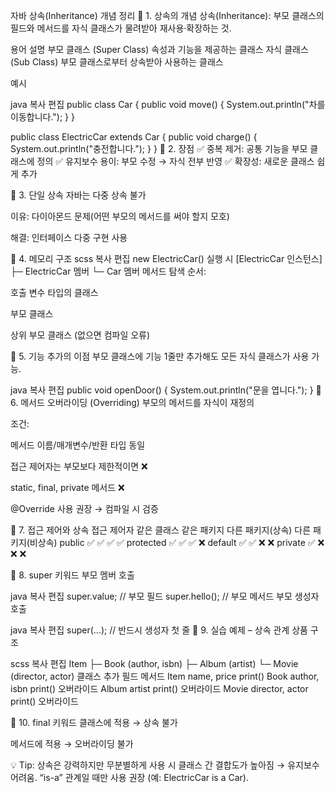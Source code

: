 자바 상속(Inheritance) 개념 정리
📌 1. 상속의 개념
상속(Inheritance): 부모 클래스의 필드와 메서드를 자식 클래스가 물려받아 재사용·확장하는 것.

용어	설명
부모 클래스 (Super Class)	속성과 기능을 제공하는 클래스
자식 클래스 (Sub Class)	부모 클래스로부터 상속받아 사용하는 클래스

예시

java
복사
편집
public class Car {
    public void move() { System.out.println("차를 이동합니다."); }
}

public class ElectricCar extends Car {
    public void charge() { System.out.println("충전합니다."); }
}
📌 2. 장점
✅ 중복 제거: 공통 기능을 부모 클래스에 정의
✅ 유지보수 용이: 부모 수정 → 자식 전부 반영
✅ 확장성: 새로운 클래스 쉽게 추가

📌 3. 단일 상속
자바는 다중 상속 불가

이유: 다이아몬드 문제(어떤 부모의 메서드를 써야 할지 모호)

해결: 인터페이스 다중 구현 사용

📌 4. 메모리 구조
scss
복사
편집
new ElectricCar() 실행 시
[ElectricCar 인스턴스]
 ├─ ElectricCar 멤버
 └─ Car 멤버
메서드 탐색 순서:

호출 변수 타입의 클래스

부모 클래스

상위 부모 클래스 (없으면 컴파일 오류)

📌 5. 기능 추가의 이점
부모 클래스에 기능 1줄만 추가해도 모든 자식 클래스가 사용 가능.

java
복사
편집
public void openDoor() {
    System.out.println("문을 엽니다.");
}
📌 6. 메서드 오버라이딩 (Overriding)
부모의 메서드를 자식이 재정의

조건:

메서드 이름/매개변수/반환 타입 동일

접근 제어자는 부모보다 제한적이면 ❌

static, final, private 메서드 ❌

@Override 사용 권장 → 컴파일 시 검증

📌 7. 접근 제어와 상속
접근 제어자	같은 클래스	같은 패키지	다른 패키지(상속)	다른 패키지(비상속)
public	✅	✅	✅	✅
protected	✅	✅	✅	❌
default	✅	✅	❌	❌
private	✅	❌	❌	❌

📌 8. super 키워드
부모 멤버 호출

java
복사
편집
super.value; // 부모 필드
super.hello(); // 부모 메서드
부모 생성자 호출

java
복사
편집
super(...); // 반드시 생성자 첫 줄
📌 9. 실습 예제 – 상속 관계 상품
구조

scss
복사
편집
Item
 ├─ Book (author, isbn)
 ├─ Album (artist)
 └─ Movie (director, actor)
클래스	추가 필드	메서드
Item	name, price	print()
Book	author, isbn	print() 오버라이드
Album	artist	print() 오버라이드
Movie	director, actor	print() 오버라이드

📌 10. final 키워드
클래스에 적용 → 상속 불가

메서드에 적용 → 오버라이딩 불가

💡 Tip: 상속은 강력하지만 무분별하게 사용 시 클래스 간 결합도가 높아짐 → 유지보수 어려움.
“is-a” 관계일 때만 사용 권장 (예: ElectricCar is a Car).

